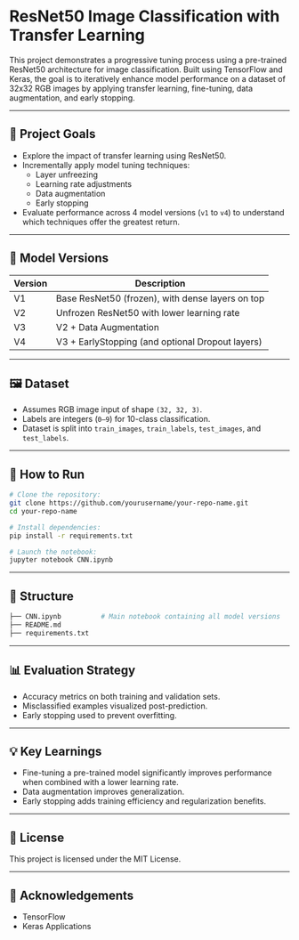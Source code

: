 # ResNet50 Image Classification with Transfer Learning

This project demonstrates a progressive tuning process using a pre-trained ResNet50 architecture for image classification. Built using TensorFlow and Keras, the goal is to iteratively enhance model performance on a dataset of 32x32 RGB images by applying transfer learning, fine-tuning, data augmentation, and early stopping.

---

## 🧠 Project Goals

- Explore the impact of transfer learning using ResNet50.
- Incrementally apply model tuning techniques:
  - Layer unfreezing
  - Learning rate adjustments
  - Data augmentation
  - Early stopping
- Evaluate performance across 4 model versions (`v1` to `v4`) to understand which techniques offer the greatest return.

---

## 🧪 Model Versions

| Version | Description |
|---------|-------------|
| V1 | Base ResNet50 (frozen), with dense layers on top |
| V2 | Unfrozen ResNet50 with lower learning rate |
| V3 | V2 + Data Augmentation |
| V4 | V3 + EarlyStopping (and optional Dropout layers) |

---

## 🖼️ Dataset

- Assumes RGB image input of shape `(32, 32, 3)`.
- Labels are integers (`0–9`) for 10-class classification.
- Dataset is split into `train_images`, `train_labels`, `test_images`, and `test_labels`.

---

## 🚀 How to Run

```bash
# Clone the repository:
git clone https://github.com/yourusername/your-repo-name.git
cd your-repo-name

# Install dependencies:
pip install -r requirements.txt

# Launch the notebook:
jupyter notebook CNN.ipynb
```

---

## 🧹 Structure

```bash
├── CNN.ipynb          # Main notebook containing all model versions
├── README.md
├── requirements.txt
```

---

## 📊 Evaluation Strategy
- Accuracy metrics on both training and validation sets.
- Misclassified examples visualized post-prediction.
- Early stopping used to prevent overfitting.

---

## 💡 Key Learnings
- Fine-tuning a pre-trained model significantly improves performance when combined with a lower learning rate.
- Data augmentation improves generalization.
- Early stopping adds training efficiency and regularization benefits.

---

## 📜 License
This project is licensed under the MIT License.

---

## 🙌 Acknowledgements
- TensorFlow
- Keras Applications
